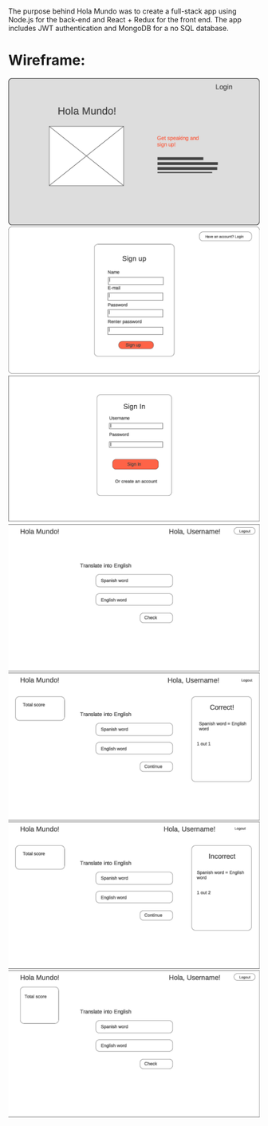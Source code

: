 #

The purpose behind Hola Mundo was to create a full-stack app using Node.js for the back-end and React + Redux for the front end. The app includes JWT authentication and MongoDB for a no SQL database.

# Wireframe:

<img src="UX/wireframe-page-001.jpg">
<img src="UX/wireframe-page-002.jpg">
<img src="UX/wireframe-page-003.jpg">
<img src="UX/wireframe-page-004.jpg">
<img src="UX/wireframe-page-005.jpg">
<img src="UX/wireframe-page-006.jpg">
<img src="UX/wireframe-page-007.jpg">

